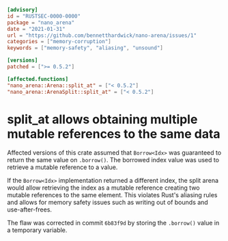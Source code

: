 ```toml
[advisory]
id = "RUSTSEC-0000-0000"
package = "nano_arena"
date = "2021-01-31"
url = "https://github.com/bennetthardwick/nano-arena/issues/1"
categories = ["memory-corruption"]
keywords = ["memory-safety", "aliasing", "unsound"]

[versions]
patched = [">= 0.5.2"]

[affected.functions]
"nano_arena::Arena::split_at" = ["< 0.5.2"]
"nano_arena::ArenaSplit::split_at" = ["< 0.5.2"]
```

# split_at allows obtaining multiple mutable references to the same data

Affected versions of this crate assumed that `Borrow<Idx>` was guaranteed to
return the same value on `.borrow()`. The borrowed index value was used to
retrieve a mutable reference to a value.

If the `Borrow<Idx>` implementation returned a different index, the split arena
would allow retrieving the index as a mutable reference creating two mutable
references to the same element. This violates Rust's aliasing rules and allows
for memory safety issues such as writing out of bounds and use-after-frees.

The flaw was corrected in commit `6b83f9d` by storing the `.borrow()` value in
a temporary variable.
